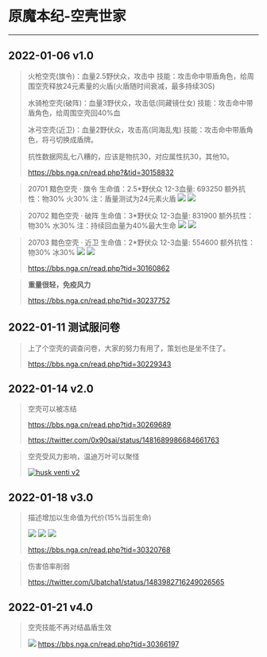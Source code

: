 # **原魔本纪-空壳世家**

------

## 2022-01-06 v1.0

> 火枪空壳(旗令)：血量2.5野伏众，攻击中
> 技能：攻击命中带盾角色，给周围空壳释放24元素量的火盾(火盾随时间衰减，最多持续30S)
>
> 水骑枪空壳(破阵)：血量3野伏众，攻击低(同藏镜仕女)
> 技能：攻击命中带盾角色，给周围空壳回40%血
>
> 冰弓空壳(近卫)：血量2野伏众，攻击高(同海乱鬼)
> 技能：攻击命中带盾角色，将弓切换成盾牌。
>
> 抗性数据网乱七八糟的，应该是物抗30，对应属性抗30，其他10。
>
> https://bbs.nga.cn/read.php?&tid=30158832  

>20701 黯色空壳 · 旗令
> 生命值：2.5*野伏众
> 12-3血量: 693250
> 额外抗性：物30% 火30%
> 注：盾量测试为24元素火盾
>![](https://raw.githubusercontent.com/BachelorForever/GenshinPosts/main/img/husk_history/husk_pyro_v1_1.jpg)
>![](https://raw.githubusercontent.com/BachelorForever/GenshinPosts/main/img/husk_history/husk_pyro_v1_2.jpg)

> 20702 黯色空壳 · 破阵
> 生命值：3*野伏众
> 12-3血量: 831900
> 额外抗性：物30% 水30%
> 注：持续回血量为40%最大生命
>![](https://raw.githubusercontent.com/BachelorForever/GenshinPosts/main/img/husk_history/husk_hydro_v1_1.jpg)
>![](https://raw.githubusercontent.com/BachelorForever/GenshinPosts/main/img/husk_history/husk_hydro_v1_2.jpg)

> 20703 黯色空壳 · 近卫
> 生命值：2*野伏众
> 12-3血量: 554600
> 额外抗性：物30% 冰30%
>![](https://raw.githubusercontent.com/BachelorForever/GenshinPosts/main/img/husk_history/husk_cyro_v1_1.jpg)
>![](https://raw.githubusercontent.com/BachelorForever/GenshinPosts/main/img/husk_history/husk_cyro_v1_2.jpg)
>
>https://bbs.nga.cn/read.php?tid=30160862


> **重量很轻，免疫风力**
> 
> https://bbs.nga.cn/read.php?tid=30237752

## 2022-01-11 测试服问卷

>  上了个空壳的调查问卷，大家的努力有用了，策划也是坐不住了。
>  
>  https://bbs.nga.cn/read.php?tid=30229343

## 2022-01-14 v2.0

> 空壳可以被冻结
> 
> https://bbs.nga.cn/read.php?tid=30269689
> 
> https://twitter.com/0x90sai/status/1481689986684661763

> 空壳受风力影响，温迪万叶可以聚怪
> 
> [![husk venti v2](https://res.cloudinary.com/marcomontalbano/image/upload/v1643983847/video_to_markdown/images/video--86c650e6fff83a66ad69529f203188b1-c05b58ac6eb4c4700831b2b3070cd403.jpg)](https://raw.githubusercontent.com/BachelorForever/GenshinPosts/main/img/husk_history/husk_v2_venti.mp4 "husk venti v2")

## 2022-01-18 v3.0

> 描述增加以生命值为代价(15%当前生命)
> 
>![](https://raw.githubusercontent.com/BachelorForever/GenshinPosts/main/img/husk_history/husk_pyro_v3.jpg)
>![](https://raw.githubusercontent.com/BachelorForever/GenshinPosts/main/img/husk_history/husk_hydro_v3.jpg)
>![](https://raw.githubusercontent.com/BachelorForever/GenshinPosts/main/img/husk_history/husk_cyro_v3.jpg)
>
> https://bbs.nga.cn/read.php?tid=30320768

> 伤害倍率削弱
> 
> https://twitter.com/Ubatcha1/status/1483982716249026565

## 2022-01-21 v4.0

> 空壳技能不再对结晶盾生效
> 
>![](https://raw.githubusercontent.com/BachelorForever/GenshinPosts/main/img/husk_history/husk_v4.jpg)
>https://bbs.nga.cn/read.php?tid=30366197
